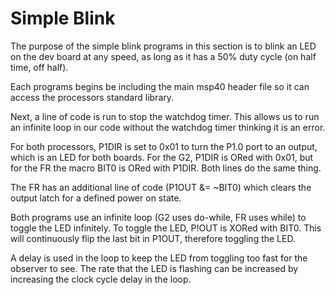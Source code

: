 # Simple Blink

The purpose of the simple blink programs in this section is to blink an LED on the dev board at any speed, as long as it has a 50% duty cycle (on half time, off half).

Each programs begins be including the main msp40 header file so it can access the processors standard library.

Next, a line of code is run to stop the watchdog timer. This allows us to run an infinite loop in our code without the watchdog timer thinking it is an error.

For both processors, P1DIR is set to 0x01 to turn the P1.0 port to an output, which is an LED for both boards. For the G2, P1DIR is ORed with 0x01, but for the FR the macro BIT0 is ORed with P1DIR. Both lines do the same thing.

The FR has an additional line of code (P1OUT &= ~BIT0) which clears the output latch for a defined power on state.

Both programs use an infinite loop (G2 uses do-while, FR uses while) to toggle the LED infinitely. To toggle the LED, P!OUT is XORed with BIT0. This will continuously flip the last bit in P1OUT, therefore toggling the LED.

A delay is used in the loop to keep the LED from toggling too fast for the observer to see. The rate that the LED is flashing can be increased by increasing the clock cycle delay in the loop.
